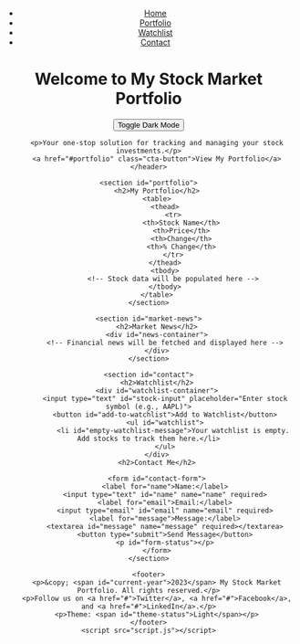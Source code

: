 
</head>
<body>
    <header>
        <nav>
            <ul>
                <li><a href="#home">Home</a></li>
                <li><a href="#portfolio">Portfolio</a></li>
                <li><a href="#watchlist">Watchlist</a></li>
                <li><a href="#contact">Contact</a></li>
            </ul>
        </nav>
        <h1>Welcome to My Stock Market Portfolio</h1>
        <button id="dark-mode-toggle" aria-label="Toggle dark mode">Toggle Dark Mode</button>

        <p>Your one-stop solution for tracking and managing your stock investments.</p>
        <a href="#portfolio" class="cta-button">View My Portfolio</a>
    </header>

    <section id="portfolio">
        <h2>My Portfolio</h2>
        <table>
            <thead>
                <tr>
                    <th>Stock Name</th>
                    <th>Price</th>
                    <th>Change</th>
                    <th>% Change</th>
                </tr>
            </thead>
            <tbody>
                <!-- Stock data will be populated here -->
            </tbody>
        </table>
    </section>

    <section id="market-news">
        <h2>Market News</h2>
        <div id="news-container">
            <!-- Financial news will be fetched and displayed here -->
        </div>
    </section>

    <section id="contact">
        <h2>Watchlist</h2>
        <div id="watchlist-container">
            <input type="text" id="stock-input" placeholder="Enter stock symbol (e.g., AAPL)">
            <button id="add-to-watchlist">Add to Watchlist</button>
            <ul id="watchlist">
                <li id="empty-watchlist-message">Your watchlist is empty. Add stocks to track them here.</li>
            </ul>
        </div>
        <h2>Contact Me</h2>

        <form id="contact-form">
            <label for="name">Name:</label>
            <input type="text" id="name" name="name" required>
            <label for="email">Email:</label>
            <input type="email" id="email" name="email" required>
            <label for="message">Message:</label>
            <textarea id="message" name="message" required></textarea>
            <button type="submit">Send Message</button>
            <p id="form-status"></p>
        </form>
    </section>

    <footer>
        <p>&copy; <span id="current-year">2023</span> My Stock Market Portfolio. All rights reserved.</p>
        <p>Follow us on <a href="#">Twitter</a>, <a href="#">Facebook</a>, and <a href="#">LinkedIn</a>.</p>
        <p>Theme: <span id="theme-status">Light</span></p>
    </footer>
    <script src="script.js"></script>
</body>
</html>
